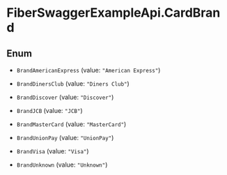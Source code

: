 # FiberSwaggerExampleApi.CardBrand

## Enum


* `BrandAmericanExpress` (value: `"American Express"`)

* `BrandDinersClub` (value: `"Diners Club"`)

* `BrandDiscover` (value: `"Discover"`)

* `BrandJCB` (value: `"JCB"`)

* `BrandMasterCard` (value: `"MasterCard"`)

* `BrandUnionPay` (value: `"UnionPay"`)

* `BrandVisa` (value: `"Visa"`)

* `BrandUnknown` (value: `"Unknown"`)


